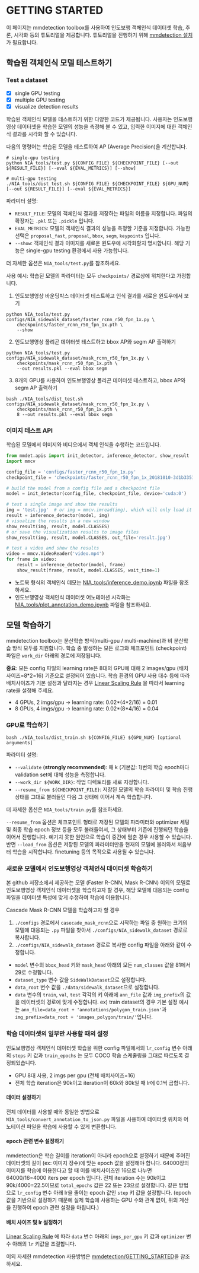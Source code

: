 # GETTING STARTED

이 페이지는 mmdetection toolbox를 사용하여 인도보행 객체인식 데이터셋 학습, 추론, 시각화 등의 튜토리얼을 제공합니다. 
튜토리얼을 진행하기 위해 [mmdetection 설치](./INSTALL.md)가 필요합니다. 

## 학습된 객체인식 모델 테스트하기

  
### Test a dataset

- [x] single GPU testing
- [x] multiple GPU testing
- [x] visualize detection results

학습된 객체인식 모델을 테스트하기 위한 다양한 코드가 제공됩니다. 
사용자는 인도보행영상 데이터셋을 학습한 모델의 성능을 측정해 볼 수 있고,  입력한 이미지에 대한 객체인식 결과를 시각화 할 수 있습니다. 

다음의 명령어는 학습된 모델을 테스트하여 AP (Average Precision)을 계산합니다. 

```shell
# single-gpu testing
python NIA_tools/test.py ${CONFIG_FILE} ${CHECKPOINT_FILE} [--out ${RESULT_FILE}] [--eval ${EVAL_METRICS}] [--show]

# multi-gpu testing
./NIA_tools/dist_test.sh ${CONFIG_FILE} ${CHECKPOINT_FILE} ${GPU_NUM} [--out ${RESULT_FILE}] [--eval ${EVAL_METRICS}]
```

파라미터 설명:

-   `RESULT_FILE`: 모델의 객체인식 결과를 저장하는 파일의 이름을 지정합니다.  파일의 확장자는 `.pkl` 또는 `.pickle` 입니다.
-   `EVAL_METRICS`: 모델의 객체인식 결과의 성능을 측정할 기준을 지정합니다. 가능한 선택은  `proposal_fast`,  `proposal`,  `bbox`,  `segm`,  `keypoints` 입니다.
-   `--show`: 객체인식 결과 이미지를 새로운 윈도우에 시각화할지 명시합니다. 해당 기능은 single-gpu testing 환경에서 사용 가능합니다.

더 자세한 옵션은 `NIA_tools/test.py`를 참조하세요. 

사용 예시:
학습된 모델의 파라미터는 모두 `checkpoints/` 경로상에 위치한다고 가정합니다.

1. 인도보행영상 바운딩박스 데이터셋 테스트하고 인식 결과를 새로운 윈도우에서 보기
```shell
python NIA_tools/test.py configs/NIA_sidewalk_dataset/faster_rcnn_r50_fpn_1x.py \
    checkpoints/faster_rcnn_r50_fpn_1x.pth \
    --show
``` 

2. 인도보행영상 폴리곤 데이터셋 테스트하고 bbox AP와 segm AP 출력하기 
```shell
python NIA_tools/test.py configs/NIA_sidewalk_dataset/mask_rcnn_r50_fpn_1x.py \
    checkpoints/mask_rcnn_r50_fpn_1x.pth \
    --out results.pkl --eval bbox segm
```

3. 8개의 GPU를 사용하여 인도보행영상 폴리곤 데이터셋 테스트하고, bbox AP와 segm AP 출력하기
```shell
bash ./NIA_tools/dist_test.sh configs/NIA_sidewalk_dataset/mask_rcnn_r50_fpn_1x.py \
    checkpoints/mask_rcnn_r50_fpn_1x.pth \
    8 --out results.pkl --eval bbox segm
```

### 이미지 테스트 API
학습된 모델에서 이미지와 비디오에서 객체 인식을 수행하는 코드입니다. 

```python
from mmdet.apis import init_detector, inference_detector, show_result
import mmcv

config_file = 'configs/faster_rcnn_r50_fpn_1x.py'
checkpoint_file = 'checkpoints/faster_rcnn_r50_fpn_1x_20181010-3d1b3351.pth'

# build the model from a config file and a checkpoint file
model = init_detector(config_file, checkpoint_file, device='cuda:0')

# test a single image and show the results
img = 'test.jpg'  # or img = mmcv.imread(img), which will only load it once
result = inference_detector(model, img)
# visualize the results in a new window
show_result(img, result, model.CLASSES)
# or save the visualization results to image files
show_result(img, result, model.CLASSES, out_file='result.jpg')

# test a video and show the results
video = mmcv.VideoReader('video.mp4')
for frame in video:
    result = inference_detector(model, frame)
    show_result(frame, result, model.CLASSES, wait_time=1)
```
* 노트북 형식의 객체인식 데모는 [NIA_tools/inference_demo.ipynb](../NIA_tools/inference_demo.ipynb) 파일을 참조하세요. 
* 인도보행영상 객체인식 데이터셋 어노테이션 시각화는 [NIA_tools/plot_annotation_demo.ipynb](../NIA_tools/plot_annotation_demo.ipynb) 파일을 참조하세요.


## 모델 학습하기

mmdetection toolbox는 분산학습 방식(multi-gpu / multi-machine)과 비 분산학습 방식 모두를 지원합니다. 
학습 중 발생하는 모든 로그와 체크포인트 (checkpoint) 파일은 `work_dir` 아래의 경로에 저장됩니다. 

**중요**: 모든 config 파일의 learning rate은 8대의 GPU에 대해 2 images/gpu (배치사이즈=8*2=16) 기준으로 설정되어 있습니다. 학습 환경의 GPU 사용 대수 등에 따라 배치사이즈가 기본 설정과 달라지는 경우 [Linear Scaling Rule](https://arxiv.org/abs/1706.02677) 을 따라서 learning rate을 설정해 주세요. 

* 4 GPUs, 2 imgs/gpu -> learning rate: 0.02*(4*2/16) = 0.01 
* 8 GPUs, 4 imgs/gpu -> learning rate: 0.02*(8*4/16) = 0.04

### GPU로 학습하기
```shell
bash ./NIA_tools/dist_train.sh ${CONFIG_FILE} ${GPU_NUM} [optional arguments]
```

파라미터 설명:
-   `--validate`  (**strongly recommended**): 매 k (기본값: 1)번의 학습 epoch마다 validation set에 대해 성능을 측정합니다.
-   `--work_dir ${WORK_DIR}`: 작업 디렉토리를 새로 지정합니다. 
-   `--resume_from ${CHECKPOINT_FILE}`: 저장된 모델의 학습 파라미터 및 학습 진행 상태를 그대로 불러들인 다음 그 상태에 이어서 계속 학습합니다. 

더 자세한 옵션은 `NIA_tools/train.py`를 참조하세요. 

`--resume_from` 옵션은 체크포인트 형태로 저장된 모델의 파라미터와 optimizer 세팅 및 최종 학습 epoch 정보 등을 모두 불러들여서, 그 상태부터 기존에 진행되던 학습을 이어서 진행합니다. 예기치 못한 원인으로 학습이 중간에 멈춘 경우 사용할 수 있습니다. 반면 `--load_from` 옵션은 저장된 모델의 파라미터만을 현재의 모델에 불러와서 처음부터 학습을 시작합니다. finetuning 등의 목적으로 사용될 수 있습니다. 

### 새로운 모델에서 인도보행영상 객체인식 데이터셋 학습하기

본 github 저장소에서 제공하는 모델 (Faster R-CNN, Mask R-CNN) 이외의 모델로 인도보행영상 객체인식 데이터셋을 학습하고자 할 경우, 해당 모델에 대응되는 config 파일을 데이터셋 특성에 맞게 수정하여 학습에 이용합니다.

Cascade Mask R-CNN 모델을 학습하고자 할 경우

1. `./configs` 경로에서 `casecade_mask_rcnn`으로 시작하는 파일 중 원하는 크기의 모델에 대응되는 `.py` 파일을 찾아서 `./configs/NIA_sidewalk_dataset` 경로로 복사합니다. 
2. `./configs/NIA_sidewalk_dataset` 경로로 복사한 config 파일을 아래와 같이 수정합니다.
* `model` 변수의 `bbox_head` 키와 `mask_head` 아래의 모든 `num_classes` 값을 81에서 29로 수정합니다. 
* `dataset_type` 변수 값을 `SideWalkDataset`으로 설정합니다.
* `data_root` 변수 값을 `./data/sidewalk_dataset`으로 설정합니다. 
* `data` 변수의 `train`, `val`, `test` 각각의 키 아래에 `ann_file` 값과 `img_prefix`의 값을 데이터셋의 경로에 맞게 수정합니다.
ex) train dataset의 경우 기본 설정 예시는 `ann_file=data_root + 'annotations/polygon_train.json'`과 `img_prefix=data_root + 'images_polygon/train/'`입니다.
    

### 학습 데이터셋의 일부만 사용할 때의 설정

인도보행영상 객체인식 데이터셋 학습을 위한 config 파일에서의 `lr_config` 변수 아래의 `steps`  키 값과 `train_epochs` 는 모두 COCO 학습 스케줄링을 그대로 따르도록 결정되었습니다. 
* GPU 8대 사용, 2 imgs per gpu (전체 배치사이즈=16)
* 전체 학습 iteration은 90k이고 iteration이 60k와 80k일 때 lr에 0.1씩 곱합니다.

#### 데이터 설정하기

전체 데이터를 사용할 때와 동일한 방법으로 `NIA_tools/convert_annotation_to_json.py` 파일을 사용하여 데이터셋 위치와 어노테이션 파일을 학습에 사용할 수 있게 변환합니다. 

#### epoch 관련 변수 설정하기

mmdetection은 학습 길이를 iteration이 아니라 epoch으로 설정하기 때문에 주어진 데이터셋의 길이 (ex: 이미지 장수)에 맞는 epoch 값을 설정해야 합니다. 64000장의 이미지를 학습에 이용한다고 할 때  이를 배치사이즈인 16으로 나누면 64000/16=4000 iters per epoch 입니다. 
전체 iteration 수는 90k이고 90k/4000=22.5이므로 `total_epochs` 값은  22 또는 23으로 설정합니다.
같은 방법으로 `lr_config` 변수 아래 lr을 줄이는 epoch 값인 `step` 키 값을 설정합니다. 
(epoch 값을 기반으로 설정하기 때문에 실제 학습에 사용하는 GPU 수와 관계 없이, 위의 계산을 진행하여 epoch 관련 설정을 마칩니다.)

#### 배치 사이즈 및 lr 설정하기

 [Linear Scaling Rule](https://arxiv.org/abs/1706.02677) 에 따라 `data` 변수 아래의 `imgs_per_gpu` 키 값과 `optimizer` 변수 아래의 `lr` 키값을 조절합니다. 



이외 자세한 mmdetection 사용방법은 [mmdetection/GETTING_STARTED](https://github.com/open-mmlab/mmdetection/blob/master/docs/GETTING_STARTED.md)을 참조하세요.

